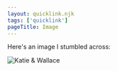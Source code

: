 ```yaml
---
layout: quicklink.njk
tags: ['quicklink']
pageTitle: Image
---
```


Here's an image I stumbled across:

![Katie & Wallace]( /img/IMG_1285D.JPG "Katie & Wallace")